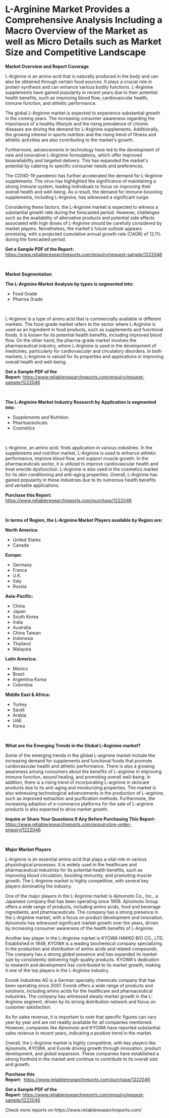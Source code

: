 <p><h1>L-Arginine Market Provides a Comprehensive Analysis Including a Macro Overview of the Market as well as Micro Details such as Market Size and Competitive Landscape</h1></p><p><strong>Market Overview and Report Coverage</strong></p>
<p><p>L-Arginine is an amino acid that is naturally produced in the body and can also be obtained through certain food sources. It plays a crucial role in protein synthesis and can enhance various bodily functions. L-Arginine supplements have gained popularity in recent years due to their potential health benefits, such as improving blood flow, cardiovascular health, immune function, and athletic performance.</p><p>The global L-Arginine market is expected to experience substantial growth in the coming years. The increasing consumer awareness regarding the importance of a healthy lifestyle and the rising prevalence of chronic diseases are driving the demand for L-Arginine supplements. Additionally, the growing interest in sports nutrition and the rising trend of fitness and athletic activities are also contributing to the market's growth.</p><p>Furthermore, advancements in technology have led to the development of new and innovative L-Arginine formulations, which offer improved bioavailability and targeted delivery. This has expanded the market's potential by catering to specific consumer needs and preferences.</p><p>The COVID-19 pandemic has further accelerated the demand for L-Arginine supplements. The virus has highlighted the significance of maintaining a strong immune system, leading individuals to focus on improving their overall health and well-being. As a result, the demand for immune-boosting supplements, including L-Arginine, has witnessed a significant surge.</p><p>Considering these factors, the L-Arginine market is expected to witness a substantial growth rate during the forecasted period. However, challenges such as the availability of alternative products and potential side effects associated with high doses of L-Arginine should be carefully considered by market players. Nonetheless, the market's future outlook appears promising, with a projected cumulative annual growth rate (CAGR) of 12.1% during the forecasted period.</p></p>
<p><strong>Get a Sample PDF of the Report:</strong> <a href="https://www.reliableresearchreports.com/enquiry/request-sample/1222046">https://www.reliableresearchreports.com/enquiry/request-sample/1222046</a></p>
<p>&nbsp;</p>
<p><strong>Market Segmentation</strong></p>
<p><strong>The L-Arginine Market Analysis by types is segmented into:</strong></p>
<p><ul><li>Food Grade</li><li>Pharma Grade</li></ul></p>
<p>&nbsp;</p>
<p><p>L-Arginine is a type of amino acid that is commercially available in different markets. The food-grade market refers to the sector where L-Arginine is used as an ingredient in food products, such as supplements and functional foods. It is known for its potential health benefits, including improved blood flow. On the other hand, the pharma-grade market involves the pharmaceutical industry, where L-Arginine is used in the development of medicines, particularly for cardiovascular and circulatory disorders. In both markets, L-Arginine is valued for its properties and applications in improving overall health and well-being.</p></p>
<p><strong>Get a Sample PDF of the Report:</strong>&nbsp;<a href="https://www.reliableresearchreports.com/enquiry/request-sample/1222046">https://www.reliableresearchreports.com/enquiry/request-sample/1222046</a></p>
<p>&nbsp;</p>
<p><strong>The L-Arginine Market Industry Research by Application is segmented into:</strong></p>
<p><ul><li>Supplements and Nutrition</li><li>Pharmaceuticals</li><li>Cosmetics</li></ul></p>
<p>&nbsp;</p>
<p><p>L-Arginine, an amino acid, finds application in various industries. In the supplements and nutrition market, L-Arginine is used to enhance athletic performance, improve blood flow, and support muscle growth. In the pharmaceuticals sector, it is utilized to improve cardiovascular health and treat erectile dysfunction. L-Arginine is also used in the cosmetics market for its skin conditioning and anti-aging properties. Overall, L-Arginine has gained popularity in these industries due to its numerous health benefits and versatile applications.</p></p>
<p><strong>Purchase this Report:</strong>&nbsp; <a href="https://www.reliableresearchreports.com/purchase/1222046">https://www.reliableresearchreports.com/purchase/1222046</a></p>
<p>&nbsp;</p>
<p><strong>In terms of Region, the L-Arginine Market Players available by Region are:</strong></p>
<p>
    <p> <strong> North America: </strong>
        <ul>
            <li>United States</li>
            <li>Canada</li>
        </ul>
        </p> 
    <p> <strong> Europe: </strong>
        <ul>
            <li>Germany</li>
            <li>France</li>
            <li>U.K.</li>
            <li>Italy</li>
            <li>Russia</li>
        </ul>
        </p> 
    <p> <strong> Asia-Pacific: </strong>
        <ul>
            <li>China</li>
            <li>Japan</li>
            <li>South Korea</li>
            <li>India</li>
            <li>Australia</li>
            <li>China Taiwan</li>
            <li>Indonesia</li>
            <li>Thailand</li>
            <li>Malaysia</li>
        </ul>
        </p> 
    <p> <strong> Latin America: </strong>
        <ul>
            <li>Mexico</li>
            <li>Brazil</li>
            <li>Argentina Korea</li>
            <li>Colombia</li>
        </ul>
        </p> 
    <p> <strong> Middle East & Africa: </strong>
        <ul>
            <li>Turkey</li>
            <li>Saudi</li>
            <li>Arabia</li>
            <li>UAE</li>
            <li>Korea</li>
        </ul>
    </p>
    </p>
<p>&nbsp;</p>
<p><strong>What are the Emerging Trends in the Global L-Arginine market?</strong></p>
<p><p>Some of the emerging trends in the global L-arginine market include the increasing demand for supplements and functional foods that promote cardiovascular health and athletic performance. There is also a growing awareness among consumers about the benefits of L-arginine in improving immune function, wound healing, and promoting overall well-being. In addition, there is a rising trend of incorporating L-arginine in skincare products due to its anti-aging and moisturizing properties. The market is also witnessing technological advancements in the production of L-arginine, such as improved extraction and purification methods. Furthermore, the increasing adoption of e-commerce platforms for the sale of L-arginine products is also expected to drive market growth.</p></p>
<p><strong>Inquire or Share Your Questions If Any Before Purchasing This Report</strong>- <a href="https://www.reliableresearchreports.com/enquiry/pre-order-enquiry/1222046">https://www.reliableresearchreports.com/enquiry/pre-order-enquiry/1222046</a></p>
<p>&nbsp;</p>
<p><strong>Major Market Players</strong></p>
<p><p>L-Arginine is an essential amino acid that plays a vital role in various physiological processes. It is widely used in the healthcare and pharmaceutical industries for its potential health benefits, such as improving blood circulation, boosting immunity, and promoting muscle growth. The L-Arginine market is highly competitive, with several key players dominating the industry.</p><p>One of the major players in the L-Arginine market is Ajinomoto Co., Inc., a Japanese company that has been operating since 1908. Ajinomoto Group offers a wide range of products, including amino acids, food and beverage ingredients, and pharmaceuticals. The company has a strong presence in the L-Arginine market, with a focus on product development and innovation. Ajinomoto has witnessed significant market growth over the years, driven by increasing consumer awareness of the health benefits of L-Arginine.</p><p>Another key player in the L-Arginine market is KYOWA HAKKO BIO CO., LTD. Established in 1949, KYOWA is a leading biochemical company specializing in the production and distribution of amino acids and related compounds. The company has a strong global presence and has expanded its market size by consistently delivering high-quality products. KYOWA's dedication to research and development has contributed to its market growth, making it one of the top players in the L-Arginine industry.</p><p>Evonik Industries AG is a German specialty chemicals company that has been operating since 2007. Evonik offers a wide range of products and solutions, including amino acids for the healthcare and pharmaceutical industries. The company has witnessed steady market growth in the L-Arginine segment, driven by its strong distribution network and focus on customer satisfaction.</p><p>As for sales revenue, it is important to note that specific figures can vary year by year and are not readily available for all companies mentioned. However, companies like Ajinomoto and KYOWA have reported substantial sales revenue in recent years, indicating a positive trend in the market.</p><p>Overall, the L-Arginine market is highly competitive, with key players like Ajinomoto, KYOWA, and Evonik driving growth through innovation, product development, and global expansion. These companies have established a strong foothold in the market and continue to contribute to its overall size and growth.</p></p>
<p><strong>Purchase this Report:</strong>&nbsp;&nbsp;<a href="https://www.reliableresearchreports.com/purchase/1222046">https://www.reliableresearchreports.com/purchase/1222046</a></p>
<p></p>
<p><strong>Get a Sample PDF of the Report:</strong>&nbsp;<a href="https://www.reliableresearchreports.com/enquiry/request-sample/1222046">https://www.reliableresearchreports.com/enquiry/request-sample/1222046</a></p>
<p>Check more reports on https://www.reliableresearchreports.com/</p>